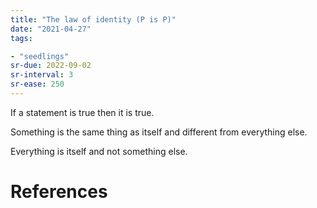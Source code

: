 ```yaml
---
title: "The law of identity (P is P)"
date: "2021-04-27"
tags:

- "seedlings"
sr-due: 2022-09-02
sr-interval: 3
sr-ease: 250
---
```


If a statement is true then it is true.

Something is the same thing as itself and different from everything else.

Everything is itself and not something else.

# References
